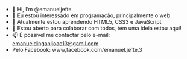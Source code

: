 - 👋 Hi, I’m @emanueljefte
- 👀 Eu estou interessado em programação, principalmente o web
- 🌱 Atualmente estou aprendendo HTML5, CSS3 e JavaScript
- 💞️ Estou aberto para colaborar com todos, tem uma ideia estou aqui!
- 📫 É possível me contactar pelo e-mail: emanueldinganijoao13@gamil.com
- Pelo Facebook: www,facebook.com/emanuel.jefte.3

<!---
emanueljefte/emanueljefte is a ✨ special ✨ repository because its `README.md` (this file) appears on your GitHub profile.
You can click the Preview link to take a look at your changes.
--->
